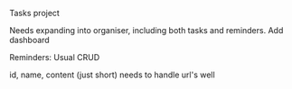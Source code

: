 Tasks project

Needs expanding into organiser, including both tasks and reminders. Add dashboard

Reminders: Usual CRUD

id, name, content (just short)
needs to handle url's well
